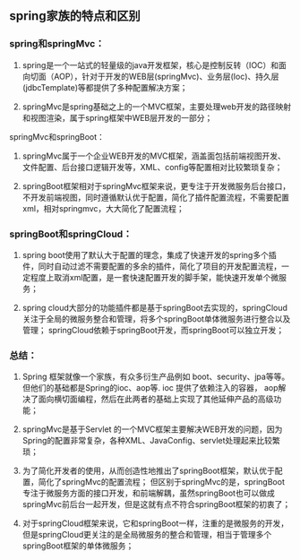 ## spring家族的特点和区别

### spring和springMvc：

1. spring是一个一站式的轻量级的java开发框架，核心是控制反转（IOC）和面向切面（AOP），针对于开发的WEB层(springMvc)、业务层(Ioc)、持久层(jdbcTemplate)等都提供了多种配置解决方案；

2. springMvc是spring基础之上的一个MVC框架，主要处理web开发的路径映射和视图渲染，属于spring框架中WEB层开发的一部分；

springMvc和springBoot：

1. springMvc属于一个企业WEB开发的MVC框架，涵盖面包括前端视图开发、文件配置、后台接口逻辑开发等，XML、config等配置相对比较繁琐复杂；

2. springBoot框架相对于springMvc框架来说，更专注于开发微服务后台接口，不开发前端视图，同时遵循默认优于配置，简化了插件配置流程，不需要配置xml，相对springmvc，大大简化了配置流程；

### springBoot和springCloud：

1. spring boot使用了默认大于配置的理念，集成了快速开发的spring多个插件，同时自动过滤不需要配置的多余的插件，简化了项目的开发配置流程，一定程度上取消xml配置，是一套快速配置开发的脚手架，能快速开发单个微服务；

2. spring cloud大部分的功能插件都是基于springBoot去实现的，springCloud关注于全局的微服务整合和管理，将多个springBoot单体微服务进行整合以及管理；  springCloud依赖于springBoot开发，而springBoot可以独立开发；

### 总结：

1. Spring 框架就像一个家族，有众多衍生产品例如 boot、security、jpa等等。但他们的基础都是Spring的ioc、aop等. ioc 提供了依赖注入的容器， aop解决了面向横切面编程，然后在此两者的基础上实现了其他延伸产品的高级功能；

2. springMvc是基于Servlet 的一个MVC框架主要解决WEB开发的问题，因为Spring的配置非常复杂，各种XML、JavaConfig、servlet处理起来比较繁琐；

3. 为了简化开发者的使用，从而创造性地推出了springBoot框架，默认优于配置，简化了springMvc的配置流程；
但区别于springMvc的是，springBoot专注于微服务方面的接口开发，和前端解耦，虽然springBoot也可以做成springMvc前后台一起开发，但是这就有点不符合springBoot框架的初衷了；

4. 对于springCloud框架来说，它和springBoot一样，注重的是微服务的开发，但是springCloud更关注的是全局微服务的整合和管理，相当于管理多个springBoot框架的单体微服务；

